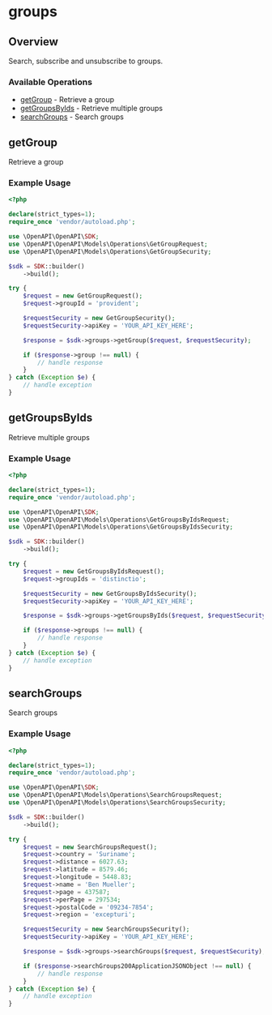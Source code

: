 # groups

## Overview

Search, subscribe and unsubscribe to groups.

### Available Operations

* [getGroup](#getgroup) - Retrieve a group
* [getGroupsByIds](#getgroupsbyids) - Retrieve multiple groups
* [searchGroups](#searchgroups) - Search groups

## getGroup

Retrieve a group

### Example Usage

```php
<?php

declare(strict_types=1);
require_once 'vendor/autoload.php';

use \OpenAPI\OpenAPI\SDK;
use \OpenAPI\OpenAPI\Models\Operations\GetGroupRequest;
use \OpenAPI\OpenAPI\Models\Operations\GetGroupSecurity;

$sdk = SDK::builder()
    ->build();

try {
    $request = new GetGroupRequest();
    $request->groupId = 'provident';

    $requestSecurity = new GetGroupSecurity();
    $requestSecurity->apiKey = 'YOUR_API_KEY_HERE';

    $response = $sdk->groups->getGroup($request, $requestSecurity);

    if ($response->group !== null) {
        // handle response
    }
} catch (Exception $e) {
    // handle exception
}
```

## getGroupsByIds

Retrieve multiple groups

### Example Usage

```php
<?php

declare(strict_types=1);
require_once 'vendor/autoload.php';

use \OpenAPI\OpenAPI\SDK;
use \OpenAPI\OpenAPI\Models\Operations\GetGroupsByIdsRequest;
use \OpenAPI\OpenAPI\Models\Operations\GetGroupsByIdsSecurity;

$sdk = SDK::builder()
    ->build();

try {
    $request = new GetGroupsByIdsRequest();
    $request->groupIds = 'distinctio';

    $requestSecurity = new GetGroupsByIdsSecurity();
    $requestSecurity->apiKey = 'YOUR_API_KEY_HERE';

    $response = $sdk->groups->getGroupsByIds($request, $requestSecurity);

    if ($response->groups !== null) {
        // handle response
    }
} catch (Exception $e) {
    // handle exception
}
```

## searchGroups

Search groups

### Example Usage

```php
<?php

declare(strict_types=1);
require_once 'vendor/autoload.php';

use \OpenAPI\OpenAPI\SDK;
use \OpenAPI\OpenAPI\Models\Operations\SearchGroupsRequest;
use \OpenAPI\OpenAPI\Models\Operations\SearchGroupsSecurity;

$sdk = SDK::builder()
    ->build();

try {
    $request = new SearchGroupsRequest();
    $request->country = 'Suriname';
    $request->distance = 6027.63;
    $request->latitude = 8579.46;
    $request->longitude = 5448.83;
    $request->name = 'Ben Mueller';
    $request->page = 437587;
    $request->perPage = 297534;
    $request->postalCode = '09234-7854';
    $request->region = 'excepturi';

    $requestSecurity = new SearchGroupsSecurity();
    $requestSecurity->apiKey = 'YOUR_API_KEY_HERE';

    $response = $sdk->groups->searchGroups($request, $requestSecurity);

    if ($response->searchGroups200ApplicationJSONObject !== null) {
        // handle response
    }
} catch (Exception $e) {
    // handle exception
}
```
